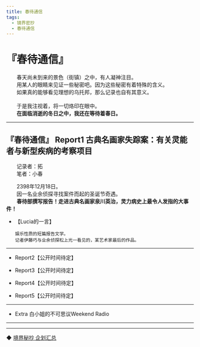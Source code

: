 ```yaml
---
title: 春待通信
tags:
  - 镜界密抄
  - 春待通信
---
```

# 『春待通信』


&emsp;&emsp;春天尚未到来的景色（街镇）之中，有人凝神注目。<br>
&emsp;&emsp;用某人的眼睛来见证一些秘密吧。因为这些秘密有着特殊的含义。<br>
&emsp;&emsp;如果真的能够看见理想的乌托邦，那么记录也自有其意义。<br>
<br>
&emsp;&emsp;于是我注视着，将一切烙印在眼中。<br>
&emsp;&emsp;<b>在面临消逝的冬日之中，我还在等待着春日。</b>
<br>

---

## 『春待通信』 Report1 古典名画家失踪案：有关灵能者与新型疾病的考察项目

&emsp;&emsp;记录者：拓<br>
&emsp;&emsp;笔者：小春<br>

&emsp;&emsp;2398年12月18日。<br>
&emsp;&emsp;因一名业余侦探寻找案件而起的圣诞节奇遇。<br>
&emsp;&emsp;<b>春待部撰写报告！走进古典名画家泉川英治，灵力病史上最令人发指的大事件！</b><br>


- 【Lucia的一言】

      娱乐性质的短篇报告文学。
      记者伊藤巧与业余侦探松上光一看见的，某艺术家最后的作品。


---

- Report2【公开时间待定】

- Report3【公开时间待定】

- Report4【公开时间待定】

- Report5【公开时间待定】

---

- Extra 白小姐的不可思议Weekend Radio

---
---

◆ [境界秘抄 企划汇总](https://luciasnote.space/_posts/2020-12-24-%E9%95%9C%E5%AF%86/)
